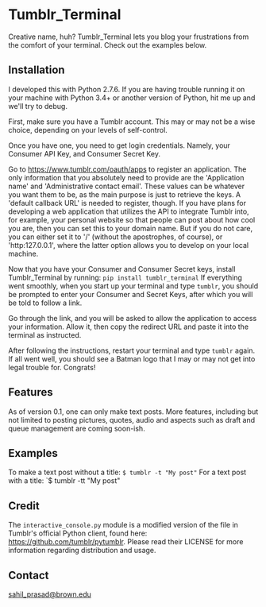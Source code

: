 # Tumblr_Terminal

Creative name, huh? Tumblr_Terminal lets you blog your frustrations from the comfort of your terminal. Check out the examples below.

## Installation

I developed this with Python 2.7.6. If you are having trouble running it on your machine with Python 3.4+ or another version of Python, hit me up and we'll try to debug.

First, make sure you have a Tumblr account. This may or may not be a wise choice, depending on your levels of self-control.

Once you have one, you need to get login credentials. Namely, your Consumer API Key, and Consumer Secret Key.

Go to https://www.tumblr.com/oauth/apps to register an application. The only information that you absolutely need to provide are the 'Application name' and 'Administrative contact email'. These values can be whatever you want them to be, as the main purpose is just to retrieve the keys. A 'default callback URL' is needed to register, though. If you have plans for developing a web application that utilizes the API to integrate Tumblr into, for example, your personal website so that people can post about how cool you are, then you can set this to your domain name. But if you do not care, you can either set it to '/' (without the apostrophes, of course), or 'http:127.0.0.1', where the latter option allows you to develop on your local machine.

Now that you have your Consumer and Consumer Secret keys, install Tumblr_Terminal by running:
`pip install tumblr_terminal`
If everything went smoothly, when you start up your terminal and type `tumblr`, you should be prompted to enter your Consumer and Secret Keys, after which you will be told to follow a link.

Go through the link, and you will be asked to allow the application to access your information. Allow it, then copy the redirect URL and paste it into the terminal as instructed.

After following the instructions, restart your terminal and type `tumblr` again. If all went well, you should see a Batman logo that I may or may not get into legal trouble for. Congrats!

## Features

As of version 0.1, one can only make text posts. More features, including but not limited to posting pictures, quotes, audio and aspects such as draft and queue management are coming soon-ish.

## Examples

To make a text post without a title:
`$ tumblr -t "My post"`
For a text post with a title:
`$ tumblr -tt "My post"

## Credit

The `interactive_console.py` module is a modified version of the file in Tumblr's official Python client, found here: https://github.com/tumblr/pytumblr. Please read their LICENSE for more information regarding distribution and usage.

## Contact

sahil_prasad@brown.edu
